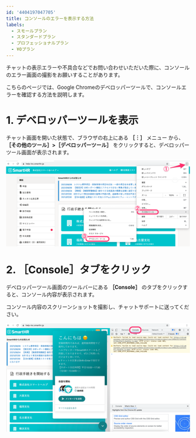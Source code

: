 ```yaml
---
id: '4404197047705'
title: コンソールのエラーを表示する方法
labels:
  - スモールプラン
  - スタンダードプラン
  - プロフェッショナルプラン
  - ¥0プラン
---
```

チャットの表示エラーや不具合などでお問い合わせいただいた際に、コンソールのエラー画面の撮影をお願いすることがあります。

こちらのページでは、Google Chromeのデベロッパーツールで、コンソールエラーを確認する方法を説明します。

# 1\. デベロッパーツールを表示

チャット画面を開いた状態で、ブラウザの右上にある **［︙］** メニュー から、 **［その他のツール］>［デベロッパーツール］** をクリックすると、デベロッパーツール画面が表示されます。

![](./__________2021-08-10_16_31_39.png)

# 2\. ［Console］タブをクリック

デベロッパーツール画面のツールバーにある **［Console］** のタブをクリックすると、コンソール内容が表示されます。

コンソール内容のスクリーンショットを撮影し、チャットサポートに送ってください。

![](./__________2021-08-11_13_15_41.png)

